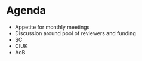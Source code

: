 # Agenda

* Appetite for monthly meetings
* Discussion around pool of reviewers and funding
* SC
* CIUK
* AoB
